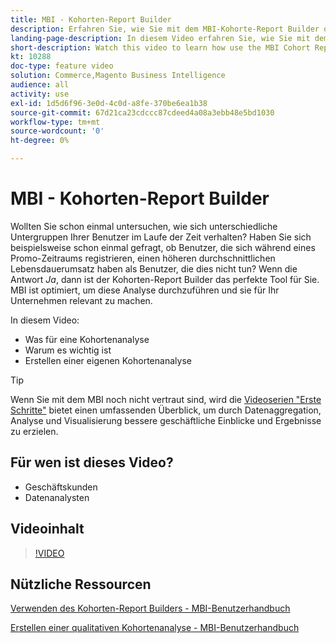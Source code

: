 ```yaml
---
title: MBI - Kohorten-Report Builder
description: Erfahren Sie, wie Sie mit dem MBI-Kohorte-Report Builder optimierte Berichte und Analysen erstellen können, die für Ihr Unternehmen relevant sind.
landing-page-description: In diesem Video erfahren Sie, wie Sie mit dem MBI-Kohorte-Report Builder optimierte Berichte und Analysen erstellen, die für Ihr Unternehmen relevant sind.
short-description: Watch this video to learn how use the MBI Cohort Report Builder to create optimized reporting and analysis that is relevant to your business.
kt: 10288
doc-type: feature video
solution: Commerce,Magento Business Intelligence
audience: all
activity: use
exl-id: 1d5d6f96-3e0d-4c0d-a8fe-370be6ea1b38
source-git-commit: 67d21ca23cdccc87cdeed4a08a3ebb48e5bd1030
workflow-type: tm+mt
source-wordcount: '0'
ht-degree: 0%

---
```


# MBI - Kohorten-Report Builder

Wollten Sie schon einmal untersuchen, wie sich unterschiedliche Untergruppen Ihrer Benutzer im Laufe der Zeit verhalten? Haben Sie sich beispielsweise schon einmal gefragt, ob Benutzer, die sich während eines Promo-Zeitraums registrieren, einen höheren durchschnittlichen Lebensdauerumsatz haben als Benutzer, die dies nicht tun? Wenn die Antwort _Ja_, dann ist der Kohorten-Report Builder das perfekte Tool für Sie. MBI ist optimiert, um diese Analyse durchzuführen und sie für Ihr Unternehmen relevant zu machen.

In diesem Video:

- Was für eine Kohortenanalyse
- Warum es wichtig ist
- Erstellen einer eigenen Kohortenanalyse

>[!TIP]
>
>Wenn Sie mit dem MBI noch nicht vertraut sind, wird die [Videoserien &quot;Erste Schritte&quot;](1-overview.md) bietet einen umfassenden Überblick, um durch Datenaggregation, Analyse und Visualisierung bessere geschäftliche Einblicke und Ergebnisse zu erzielen.

## Für wen ist dieses Video?

- Geschäftskunden
- Datenanalysten

## Videoinhalt

>[!VIDEO](https://video.tv.adobe.com/v/342407?quality=12&learn=on)

## Nützliche Ressourcen

[Verwenden des Kohorten-Report Builders - MBI-Benutzerhandbuch](https://experienceleague.adobe.com/docs/commerce-business-intelligence/mbi/analyze/sql/cohort-rpt-bldr.html)

[Erstellen einer qualitativen Kohortenanalyse - MBI-Benutzerhandbuch](https://experienceleague.adobe.com/docs/commerce-business-intelligence/mbi/analyze/sql/create-qual-cohort-analysis.html)
